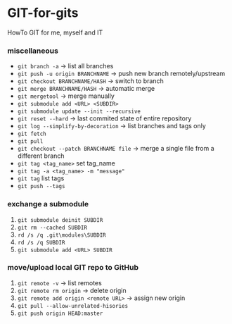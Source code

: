# GIT-for-gits
HowTo GIT for me, myself and IT
### miscellaneous
* `git branch -a` -> list all branches<br>
* `git push -u origin BRANCHNAME` -> push new branch remotely/upstream<br>
* `git checkout BRANCHNAME/HASH` -> switch to branch<br>
* `git merge BRANCHNAME/HASH` -> automatic merge<br>
* `git mergetool` -> merge manually
* `git submodule add <URL> <SUBDIR>`
* `git submodule update --init --recursive`
* `git reset --hard` -> last commited state of entire repository
* `git log --simplify-by-decoration` -> list branches and tags only
* `git fetch`
* `git pull`
* `git checkout --patch BRANCHNAME file` -> merge a single file from a different branch
* `git tag <tag_name>` set tag_name
* `git tag -a <tag_name> -m "message"`
* `git tag` list tags
* `git push --tags`


### exchange a submodule
1. `git submodule deinit SUBDIR`
2. `git rm --cached SUBDIR`
3. `rd /s /q .git\modules\SUBDIR`
4. `rd /s /q SUBDIR`
5. `git submodule add <URL> SUBDIR`

### move/upload local GIT repo to GitHub
1. `git remote -v`        -> list remotes
2. `git remote rm origin` -> delete origin
3. `git remote add origin <remote URL>` -> assign new origin
4. `git pull --allow-unrelated-hisories`
5. `git push origin HEAD:master`
